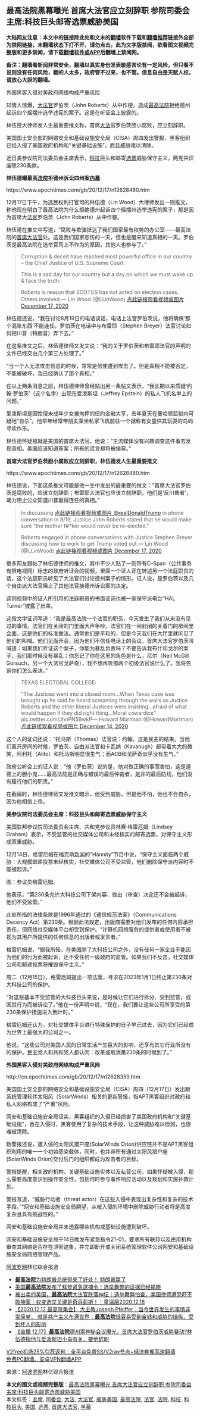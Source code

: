  <h2>最高法院黑幕曝光 首席大法官应立刻辞职 参院司委会主席:科技巨头邮寄选票威胁美国</h2> <p class="notice"><b>大陆网友注意：本文中的链接除此处和文末的<a href="https://github.com/bannedbook/fanqiang" >翻墙</a>软件下载和<a href="https://github.com/killgcd/justmysocks/blob/master/README.md">翻墙推荐</a>链接外全部为禁网链接，未翻墙状态下打不开，请勿点击。此为文字版禁闻，欲看图文视频完整版和更多禁闻，请下载<a href="https://github.com/bannedbook/fanqiang">翻墙软件或APP</a>后翻墙上禁闻网。</p><p>备注：翻墙看新闻非常安全，翻墙以真实身份发表敏感言论有一定风险，但只看不说则没有任何风险，翻的人太多，政府管不过来，也不管。信息自由是天赋人权，请放心大胆的翻墙。</b></p>  <div class="entry"> <p id="summary">外国黑客入侵对美政府网络构成严重风险 </p> <p>知情人惊爆，<a href="https://www.bannedbook.org/bnews/tag/%e5%a4%a7%e6%b3%95%e5%ae%98/" class="st_tag internal_tag" rel="tag" title="标签 大法官 下的日志">大法官</a>罗伯茨（John Roberts）从中作梗，造成<a href="https://www.bannedbook.org/bnews/tag/%e6%9c%80%e9%ab%98%e6%b3%95%e9%99%a2/" class="st_tag internal_tag" rel="tag" title="标签 最高法院 下的日志">最高法院</a>拒绝德州起诉四个摇摆州选举违宪的案子。这是在听证会上披露的。</p> <p>林伍德大律师发人生最重要推文称，首席<a href="https://www.bannedbook.org/bnews/tag/%E5%A4%A7%E6%B3%95/" class="st_tag internal_tag" rel="tag" title="标签 大法 下的日志">大法</a>官罗伯茨胆小腐败，应立刻辞职。</p> <p>美国国土安全部的网络安全和基础设施安全局（CISA）周四发出警报，黑客组织已经入侵了美国政府机构和“关键基础设施”，而且威胁难以清除。</p> <p>近日美参议院司法委员会主席表示，<a href="https://www.bannedbook.org/bnews/tag/%E7%A7%91%E6%8A%80/" class="st_tag internal_tag" rel="tag" title="标签 科技 下的日志">科技</a>巨头和邮寄<a href="https://www.bannedbook.org/bnews/tag/%E9%80%89%E7%A5%A8/" class="st_tag internal_tag" rel="tag" title="标签 选票 下的日志">选票</a>威胁保守主义，两党共识废除230条款。</p> <p><strong>林伍德曝最高<a href="https://www.bannedbook.org/bnews/tag/%e6%b3%95%e9%99%a2/" class="st_tag internal_tag" rel="tag" title="标签 法院 下的日志">法院</a>拒德州诉讼四州案<span class='wp_keywordlink_affiliate'><a href="https://www.bannedbook.org/bnews/ccpdope/" title="中共高层内幕" target="_blank">内幕</a></span></strong></p> <p>https://www.epochtimes.com/gb/20/12/17/n12628480.htm</p> <p>12月17日下午，为选民权利打官司的林伍德（Lin Wood）大律师发出一则推文，称他现在明白了最高法院为什么拒绝德州起诉四个摇摆州选举违宪的案子，那是因为首席大<a href="https://www.bannedbook.org/bnews/tag/%E6%B3%95%E5%AE%98/" class="st_tag internal_tag" rel="tag" title="标签 法官 下的日志">法官</a>罗伯茨（John Roberts）从中作梗。</p> <p>林伍德在推文中写道，“腐败与欺骗抵达了我们国家最有权势的办公室——最高法院的<a href="https://www.bannedbook.org/bnews/tag/%e9%a6%96%e5%b8%ad%e5%a4%a7%e6%b3%95%e5%ae%98/" class="st_tag internal_tag" rel="tag" title="标签 首席大法官 下的日志">首席大法官</a>处。这是我们国家悲伤的一天，但也是醒来知道真相的一天。罗伯茨是最高法院在选举官司上不作为的原因，其他人也参与了。”</p> <blockquote><p>Corruption &amp; deceit have reached most powerful office in our country &#8211; the Chief Justice of U.S. Supreme Court.</p> <p>This is a sad day for our country but a day on which we must wake up &amp; face the truth.</p> <p>Roberts is reason that SCOTUS has not acted on election cases. Others involved.— Lin Wood (@LLinWood) <a href="https://twitter.com/LLinWood/status/1339639287827062796?ref_src=twsrc%5Etfw">点此链接观看视频或图片 December 17, 2020</a></p></blockquote> <p>林伍德还说，“我在讨论8月19日的电话谈话，电话上法官罗伯茨说，他将确保‘那个混账东西’不能连任。罗伯茨在电话中与布雷耶（Stephen Breyer）法官讨论如何把川普（特朗普）弄下去。”</p>  <p>在这条推文之后，林伍德律师又发文说：“我的关于罗伯茨和布雷耶法官的声明的文件已经交由几个第三方处理了。”</p> <p>“当一个人无法攻击信息的时候，常常是信使遭到攻击了。但是真相不能被否定，不能被破坏，我已经确认了那个真相。”</p> <p>在以上两条消息之前，林伍德律师曾经贴出另一条帖文表示，“我长期以来质疑‘约翰‧罗伯茨’（这个名字）出现在爱泼斯坦（Jeffrey Epstein）的私人飞机名单上的问题。”</p> <p>爱泼斯坦是因性侵未成年少女被拘押的纽约金融大亨，去年夏天在曼哈顿监狱内可疑地“自杀”。他早年经常带朋友乘坐私家飞机前往一个据称有女童供其玩耍的岛屿寻欢作乐。</p> <p>林伍德怀疑那就是美国的首席大法官。他说：“主流媒体没有兴趣调查这件事去发现真相。美国应该知道答案；所有的谎言都将被揭穿。”</p> <p><strong>首席大法官罗伯茨胆小腐败应立刻辞职，林伍德发人生最重要推文</strong></p> <p>https://www.epochtimes.com/gb/20/12/17/n12628480.htm</p> <p>林伍德说，下面这条推文可能是他一生中发出的最重要的推文：“首席大法官罗伯茨是腐败的，应该立刻辞职；布雷耶大法官也应该立刻辞职。他们是‘反川普者’，竭力阻止公众知道川普赢得连任的真相。”</p> <blockquote><p>In discussing <a href="https://twitter.com/realDonaldTrump?ref_src=twsrc%5Etfw">点此链接观看视频或图片 @realDonaldTrump</a> in phone conversation in 8/19, Justice John Roberts stated that he would make sure “the mother f#*ker would never be re-elected.”</p> <p>Roberts engaged in phone conversations with Justice Stephen Breyer discussing how to work to get Trump voted out.— Lin Wood (@LLinWood) <a href="https://twitter.com/LLinWood/status/1339637980927991808?ref_src=twsrc%5Etfw">点此链接观看视频或图片 December 17, 2020</a></p></blockquote> <p>很多网友跟帖了林伍德律师的推文，其中不少人贴了一则带有C-Span（公共事务有限电视网）标志的政府听证会的视频，里面一个证人正在转述另一个法庭职员的话，这个法庭职员听见了大法官们讨论德州案子的情形。证人说，是罗伯茨以及几个自由派大法官阻止了其他法官接德州诉讼案的决定。</p> <p>这则视频中的证人所引用的法庭职员的书面证词也被一家保守派电台“HAL Turner”披露了出来。</p> <p>这段文字证词写道：“我是最高法院一个法官的职员，今天发生了我们从来没有见过的事情。法官们在关闭的门里面大声争吵。法官们在一间封闭的关着门的房间里会面，这是他们的标准做法。通常他们是平和的，但是今天我们在大厅里就听见了他们的叫喊。他们见面开会，因为他们不信任电话上的会议。首席大法官罗伯茨叫喊道：如果我们听证这个案子，你能为暴乱负责吗？不要告诉我布什和戈尔的案子，我们那时候没有暴乱；你忘记了你在这里的角色是什么，尼尔（Neil McGill Gorsuch，另一个大法官戈萨奇），我不想再听那两个初级法官说什么了。我将告诉你们怎么表决。”</p>  <blockquote><p>TEXAS ELECTORAL COLLEGE:</p> <p>&#8220;The Justices went into a closed room&#8230;When Texas case was brought up he said he heard screaming through the walls as Justice Roberts and the other liberal Justices were insisting&#8230;afraid of what would happen if they did right thing&#8230;Moral cowardice&#8221; pic.twitter.com/JhnPN59wkP— Howard Mortman (@HowardMortman) <a href="https://twitter.com/HowardMortman/status/1338607068165656578?ref_src=twsrc%5Etfw">点此链接观看视频或图片 December 14, 2020</a></p></blockquote> <p>这个人的证词还说：“托马斯（Thomas）法官说：约翰，这是民主的结束。当他们离开房间的时候，罗伯茨、自由派法官和卡瓦纳（Kavanugh）都带着大大的微笑，阿利托（Alito）和托马斯明显很生气；而ACB和戈萨奇似乎没有生气。”</p> <p>政府公听会上的证人说：“他（罗伯茨）说的是，他对做正确的事而害怕，这是道德上的胆小鬼……最高法院是正确与错误的最后仲裁者，是非的最后防线，他们没有履行他们的职责。”</p> <p>在截稿时，林伍德律师又发推文暗示，他受到威胁，但是他不怕，他也不会自杀，因为他相信上帝。</p> <p><strong>美参议院司法委员会主席：科技巨头和邮寄选票威胁保守主义</strong></p> <p>美国联邦参议院司法委员会主席、共和党参议员林赛‧格雷厄姆（Lindsey Graham）表示，不受监管的社交媒体公司和未经核实的邮寄选票，对保守主义形成双重威胁。</p> <p>12月14日，格雷厄姆在福克斯<span class='wp_keywordlink_affiliate'><a href="https://www.bannedbook.org/" title="新闻">新闻</a></span>的“Hannity”节目中说，“保守主义面临两个威胁：大规模邮递投票未经核实，社交媒体公司不受监管，他们删除保守派内容时不能被起诉。”</p> <p>图：参议员格雷厄姆。</p> <p>他表示，“第230条允许大科技公司下架内容、做出（审查）决定还不会被起诉，他们不受监管。”</p> <p>此处所指的法律条款是1996年通过的《通信规范法案》（Communications Decency Act）第230条。根据此法规定，出版商需要对他们发布的任何内容承担责任，但网络社交媒体平台却受到保护。“计算机网络服务的提供者或使用者不被视为其用户所提供的任何信息的出版者或发言者。”</p> <p>格雷厄姆说，“据我所知，在美国除了大科技公司之外，没有任何一家企业不能因为他们的行为而被起诉，还不受任何一级政府的监管。如果我们不反击，社交媒体公司和邮递投票将摧毁保守主义。”</p> <p>周二（12月15日），格雷厄姆提出一项法案，寻求在2023年1月1日终止第230条对大科技公司的保护。</p>  <p>“对这些基本不受监管的大科技巨头来说，是时候让它们进行拆分、受到监管，或因其行为而被诉讼了。”他在一份声明中说，“现在，我们要让这些公司所享受的第230条保护措施进入倒计时。”</p> <p>格雷厄姆还认为，对社交媒体平台进行特殊保护的日子早已过去，因为它们已经成为世界上最强大的公司之一。</p> <p>他说，“这些公司对美国人民的日常生活产生巨大的影响，还享有其它行业所没有的保护。民主党人和共和党人都认同：改革或取消第230条的时候到了。”</p> <p><strong>外国黑客入侵对美政府网络构成严重风险</strong></p> <p>http://cn.epochtimes.com/gb/20/12/17/n12628359.htm</p> <p>美国国土安全部的网络安全和基础设施安全局（CISA）周四（12月17日）发出跟系统管理软件太阳风（SolarWinds）相关的更新警报，指APT黑客组织对政府和私人网络构成了“严重”风险。</p> <p>网安和基础设施安全局证实，黑客组织的入侵已经损害了美国政府机构和“关键基础设施”，且在入侵时，黑客使用了复杂的技术手段，让这种威胁难以检测，也很难被清除。</p> <p>新警报还说，遭入侵的太阳风猎户座(SolarWinds Orion)供应链并不是APT黑客组织利用的唯一一个初始感染载体，同时，也并非所有通过太阳风猎户座(SolarWinds Orion)交付后门的组织都成为攻击者的目标。</p> <p>警报提醒，相关政府机构、关键基础设施实体以及私营公司，如果怀疑被入侵，那么需要高度意识到操作安全性，包括何时参与事件响应活动以及规划和实施补救计划。</p> <p>警报写道，“威胁行动者（threat actor）在这些入侵中表现出复杂性和复杂的技术手段。”“网安和基础设施安全局期望，从被入侵的环境中删除威胁行动者将是高度复杂且具有挑战性的。”</p> <p>网安和基础设施安全局并未透露哪些机构或基础设施遭到破坏。</p> <p>网安和基础设施安全局于14日晚发布紧急指令21-01，要求所有联邦以及民用机构审查其网络是否存在泄密迹象，并立即断开或关闭系统管理软件公司网安和基础设施安全局网络管理产品。</p> <p><span class='wp_keywordlink_affiliate'><a href="https://www.aboluowang.com/" title="阿波罗网" target="_blank">阿波罗网</a></span>林亿综合报道</p>  <p></p> <p></p> <ul class='op-related-articles' title='相关阅读'> <li><a href='https://www.bannedbook.org/bnews/taiwannews/20201218/1450410.html' target='_blank'><b>最高法院</b>为特朗普总统带来了好处！ 特朗普赢了</a></li> <li><a href='https://www.bannedbook.org/bnews/taiwannews/20201218/1450342.html' target='_blank'>美国<b>最高法院</b>发布了拜登紧急逮捕令！选举舞弊的证据已经揭晓</a></li> <li><a href='https://www.bannedbook.org/bnews/taiwannews/20201218/1450262.html' target='_blank'>被出卖的美国，<b>最高法院</b>大法官跌落神坛｜选举舞弊怕查，美国律师遭恐吓不敢接案｜权变选举关键是奇兵彭斯！｜童温层2020.12.18</a></li> <li><a href='https://www.bannedbook.org/bnews/bannedvideo/20201218/1450204.html' target='_blank'>【2020.12.12 最高院集会】  大主教Joseph Pfeiffer：当今世界发生的事情非常简单， 就是共产主义布满世界；<b>最高法院</b>很容易受到金钱和威胁的操纵、受到坏人的影响</a></li> <li><a href='https://www.bannedbook.org/bnews/bannedvideo/20201218/1450194.html' target='_blank'>【直播 12.17】<b>最高法院</b>德州案神秘会议曝光，首席大法官罗伯茨威胁暴动?林伍德指他与爱泼斯坦小岛有关，要他辞职</a></li> </ul> <p class="texttj"> <a href="https://www.bannedbook.org/forum23/topic22702.html" target="_blank">V2free机场25%引荐返利：全平台免费SS/V2ray节点+经济套餐高速翻墙</a><br/> <a href="https://github.com/bannedbook/fanqiang/wiki/%E7%A6%81%E9%97%BB%E7%BD%91%E5%AE%89%E5%8D%93%E7%BF%BB%E5%A2%99%E6%96%B0%E9%97%BBAPP" target="_blank">免费PC翻墙、安卓VPN翻墙APP</a></p><p> 来源：<a href="https://www.aboluowang.com/2020/1218/1535556.html" target="_blank">阿波罗网</a>林亿综合报道 </p><a name='sharetosocial'></a>       <div><b>本文的图文或视频完整版</b>：<a href='https://www.bannedbook.org/bnews/cbnews/20201218/1450413.html'>最高法院黑幕曝光 首席大法官应立刻辞职 参院司委会主席:科技巨头邮寄选票威胁美国</a></div>  </div><!--END ENTRY--> <div class="postfooter"> <div>本文标签：<a href="https://www.bannedbook.org/bnews/tag/%E4%B8%BB%E5%B8%AD/" rel="tag">主席</a>, <a href="https://www.bannedbook.org/bnews/tag/%E5%8F%B8%E5%A7%94%E4%BC%9A/" rel="tag">司委会</a>, <a href="https://www.bannedbook.org/bnews/tag/%E5%A4%A7%E6%B3%95/" rel="tag">大法</a>, <a href="https://www.bannedbook.org/bnews/tag/%e5%a4%a7%e6%b3%95%e5%ae%98/" rel="tag">大法官</a>, <a href="https://www.bannedbook.org/bnews/tag/%e5%a8%81%e8%83%81%e7%be%8e%e5%9b%bd/" rel="tag">威胁美国</a>, <a href="https://www.bannedbook.org/bnews/tag/%e6%9c%80%e9%ab%98%e6%b3%95%e9%99%a2/" rel="tag">最高法院</a>, <a href="https://www.bannedbook.org/bnews/tag/%E6%B3%95%E5%AE%98/" rel="tag">法官</a>, <a href="https://www.bannedbook.org/bnews/tag/%e6%b3%95%e9%99%a2/" rel="tag">法院</a>, <a href="https://www.bannedbook.org/bnews/tag/%E7%A7%91%E6%8A%80/" rel="tag">科技</a>, <a href="https://www.bannedbook.org/bnews/tag/%E7%A7%91%E6%8A%80%E5%B7%A8%E5%A4%B4/" rel="tag">科技巨头</a>, <a href="https://www.bannedbook.org/bnews/tag/%e7%be%8e%e5%9b%bd/" rel="tag">美国</a>, <a href="https://www.bannedbook.org/bnews/tag/%E9%80%89%E7%A5%A8/" rel="tag">选票</a>, <a href="https://www.bannedbook.org/bnews/tag/%e9%a6%96%e5%b8%ad%e5%a4%a7%e6%b3%95%e5%ae%98/" rel="tag">首席大法官</a>, <a href="https://www.bannedbook.org/bnews/tag/%e9%bb%91%e5%b9%95/" rel="tag">黑幕</a></div>  </div><!--END POSTFOOTER--> 
